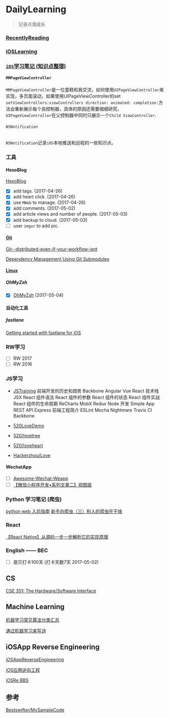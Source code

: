# DailyLearning

>记录点滴成长

### [RecentlyReading](https://github.com/FrizzleFur/DailyLearning/blob/master/RecentlyReading.md)
### [iOSLearning](https://github.com/FrizzleFur/DailyLearning/blob/master/iOSLearning.md)

### [`iOS`学习笔记 (知识点整理)](https://github.com/FrizzleFur/DailyLearning/tree/master/iOSLearningDemo)

#### `MMPageViewController`
`MMPageViewController`是一位童鞋和我交流，如何使用`UIPageViewController`来实现，多页面滚动，如果使用UIPageViewController的set
`setViewControllers:viewControllers direction: animated: completion:`方法会重新展示每个自控制器，具体的原因还需要细细研究，`UIPageViewController`在父控制器中同时只展示一个`Child ViewController`.

###### `NSNotification`

`NSNotification`记录`iOS`本地推送和远程的一些知识点。

### 工具

#### HexoBlog

[HexoBlog](https://github.com/FrizzleFur/DailyLearning/blob/master/HexoBlog.md)

- [x] add tags.  (2017-04-26)
- [x] add heart click.  (2017-04-26)
- [x] use `MWeb` to manage.  (2017-04-26)
- [x] add comments.   (2017-05-02)
- [x] add article views and number of people.  (2017-05-03) 
- [x] add backup to cloud.  (2017-05-03)
- [ ] user `imgur` to add pic.

#### [Git](https://github.com/FrizzleFur/DailyLearning/blob/master/GitLearning.md)
[Git--distributed-even-if-your-workflow-isnt](https://git-scm.com/book/zh/v2)

[Dependency Management Using Git Submodules](https://www.raywenderlich.com/155150/dependency-management-using-git-submodules)
#### [Linux](https://github.com/FrizzleFur/DailyLearning/blob/master/LinuxLearning.md)
##### OhMyZsh
- [x] [OhMyZsh](http://ohmyz.sh/) (2017-05-04) 

#### 自动化工具

##### fastlane
[Getting started with fastlane for iOS](https://docs.fastlane.tools/getting-started/ios/setup/)

### RW学习

- [ ] RW 2017
- [ ] RW 2016

### JS学习

* [JSTraining](https://github.com/ruanyf/jstraining/tree/master/demos)
前端开发的历史和趋势
Backbone
Angular
Vue
React 技术栈
JSX
React 组件语法
React 组件的参数
React 组件的状态
React 组件实战
React 组件的生命周期
ReCharts
MobX
Redux
Node 开发
Simple App
REST API
Express
前端工程简介
ESLint
Mocha
Nightmare
Travis CI
Backbone

* [520LoveDemo](http://lipinso.com/520/love/demo.html)
* [520/lovetree](http://lipinso.com/520/lovetree/demo.html)
* [520/loveheart](http://lipinso.com/520/loveheart/demo.html)
* [Hackerzhou/Love](https://github.com/hackerzhou/Love)

#### WechatApp

- [ ] [Awesome-Wechat-Weapp](https://github.com/justjavac/awesome-wechat-weapp)
- [ ] [【微信小程序开发•系列文章二】视图层](http://www.jsongo.com/post/js/2016/weapp-2/)

### Python 学习笔记 (爬虫)
[python web 入坑指南](http://python-web-guide.readthedocs.io/zh/latest/)
[新手向爬虫（三）别人的爬虫在干啥](http://www.jianshu.com/p/dcd6438ce4c7)

### React

[【React Native】从源码一步一步解析它的实现原理](http://www.jianshu.com/p/5cc61ec04b39)


### English —— BEC

- [ ] 扇贝打卡100天 (打卡天数7天 2017-05-02)

## CS
[CSE 351: The Hardware/Software Interface](https://courses.cs.washington.edu/courses/cse351/16sp/videos.html)


## Machine Learning

[机器学习常见算法分类汇总](https://tonydeng.github.io/)

[通过机器学习来写诗](https://tonydeng.github.io/2017/03/03/common-algorithms-for-machine-learning/#more)


## iOSApp Reverse Engineering

[iOSAppReverseEngineering](https://github.com/iosre/iOSAppReverseEngineering/blob/master/iOSAppReverseEngineering.pdf)

[iOS应用逆向工程](https://book.douban.com/subject/25826902/)

[iOSRe BBS](http://bbs.iosre.com/)


## 参考
[Bestswifter/MySampleCode](https://github.com/bestswifter/MySampleCode)

